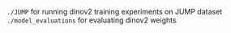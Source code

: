 `./JUMP` for running dinov2 training experiments on JUMP dataset
`./model_evaluations` for evaluating dinov2 weights
